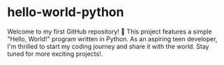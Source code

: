 # hello-world-python
Welcome to my first GitHub repository! 🎉 
This project features a simple "Hello, World!" program written in Python. As an aspiring teen developer, I'm thrilled to start my coding journey and share it with the world. 
Stay tuned for more exciting projects!.
